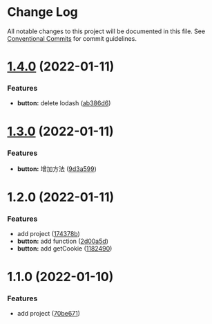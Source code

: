 # Change Log

All notable changes to this project will be documented in this file.
See [Conventional Commits](https://conventionalcommits.org) for commit guidelines.

# [1.4.0](https://github.com/frorz1/mono/compare/@mono/button@1.3.0...@mono/button@1.4.0) (2022-01-11)


### Features

* **button:** delete lodash ([ab386d6](https://github.com/frorz1/mono/commit/ab386d6874264ab3c723824133c3bef612583133))





# [1.3.0](https://github.com/frorz1/mono/compare/@mono/button@1.2.0...@mono/button@1.3.0) (2022-01-11)


### Features

* **button:** 增加方法 ([9d3a599](https://github.com/frorz1/mono/commit/9d3a599f11543c9cdd98c0fa3460e960bd8c75b0))





# 1.2.0 (2022-01-11)


### Features

* add project ([174378b](https://github.com/frorz1/mono/commit/174378be03bdfaf602b91c176c0933a2002fb9ae))
* **button:** add function ([2d00a5d](https://github.com/frorz1/mono/commit/2d00a5d151d098d84741239da8e492a96d622f0c))
* **button:** add getCookie ([1182490](https://github.com/frorz1/mono/commit/1182490e13ffaeb41b4b3893283cfd06239fbb9c))





# 1.1.0 (2022-01-10)


### Features

* add project ([70be671](https://github.com/frorz1/mono/commit/70be671c4f1ffb127fef149732e69413e56f6a93))
